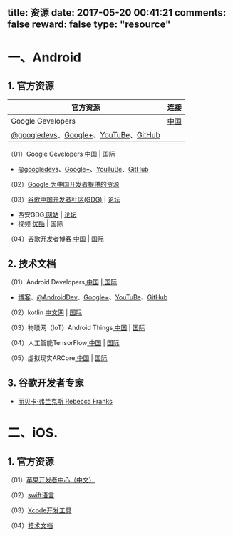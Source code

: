 title: 资源
date: 2017-05-20 00:41:21
comments: false
reward: false
type: "resource"
---
# 一、Android #
## 1. 官方资源 ##

官方资源| 连接
-------|----------
Google Gevelopers | [ 中国](https://developers.google.cn/) | [ 国际](https://developers.google.com/)
 | [@googledevs](https://twitter.com/googledevs)、[Google+](https://plus.google.com/+GoogleDevelopers/posts)、[YouTuBe](https://www.youtube.com/user/GoogleDevelopers)、[GitHub](https://github.com/google)





（01）Google Gevelopers[ 中国](https://developers.google.cn/) | [ 国际](https://developers.google.com/)

 - [@googledevs](https://twitter.com/googledevs)、[Google+](https://plus.google.com/+GoogleDevelopers/posts)、[YouTuBe](https://www.youtube.com/user/GoogleDevelopers)、[GitHub](https://github.com/google)

（02）[Google 为中国开发者提供的资源](https://developers.google.cn/china/)

（03）[谷歌中国开发者社区(GDG)](http://chinagdg.org/) |  [论坛](http://www.chinagdg.com/)

 - 西安GDG[ 网站](http://gdgxian.org/) | [论坛](http://www.chinagdg.com/forum-44-1.html)
 - 视频 [ 优酷](http://chinagdg.org/google-videos/) |  国际

（04）谷歌开发者博客[ 中国](http://developers.googleblog.cn/) | [ 国际](https://developers.googleblog.com/)

## 2. 技术文档 ##
（01）Android Developers[ 中国](https://developer.android.google.cn/index.html) |[ 国际](https://developer.android.com/index.html)

 - [博客](https://android-developers.googleblog.com/)、[@AndroidDev](https://twitter.com/AndroidDev)、[Google+](https://plus.google.com/+AndroidDevelopers)、[YouTuBe](https://www.youtube.com/user/androiddevelopers)、[GitHub](https://github.com/android)

（02）kotlin [ 中文网](https://www.kotlincn.net/) | [ 国际](https://kotlinlang.org/)

（03）物联网（IoT）Android Things[ 中国](https://developer.android.google.cn/things/index.html) | [ 国际](https://developer.android.com/things/index.html)

（04）人工智能TensorFlow[ 中国](https://tensorflow.google.cn/) | [ 国际](https://www.tensorflow.org/)

（05）虚拟现实ARCore[ 中国](https://developers.google.cn/ar/) | [ 国际](https://developers.google.com/ar/)

## 3. 谷歌开发者专家 ##
 - [丽贝卡·弗兰克斯 Rebecca Franks ](https://riggaroo.co.za/) 


# 二、iOS. #
## 1. 官方资源 ##
（01）[苹果开发者中心（中文）](https://developer.apple.com/cn/)

（02）[swift语言](https://developer.apple.com/swift/)

（03）[Xcode开发工具](https://developer.apple.com/cn/xcode/)

（04）[技术文档](https://developer.apple.com/documentation/)

